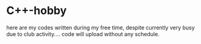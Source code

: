 # C++-hobby
here are my codes written during my free time, despite currently very busy due to club activity....
code will upload without any schedule.
